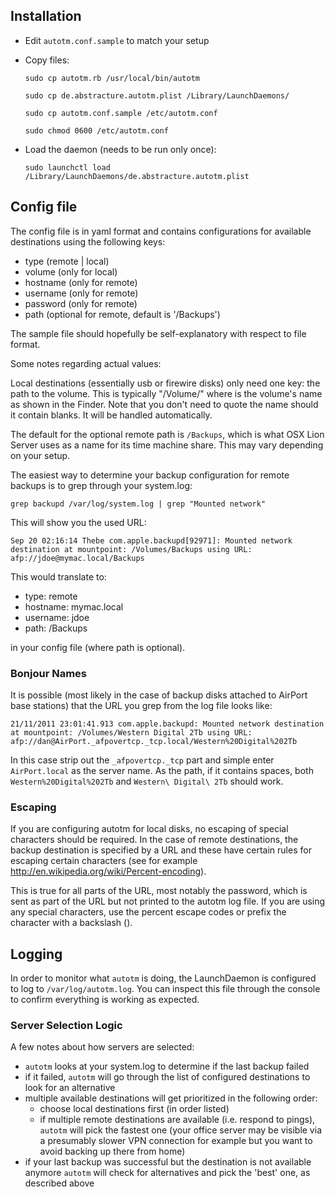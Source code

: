 ## Installation

- Edit `autotm.conf.sample` to match your setup
- Copy files:

    `sudo cp autotm.rb /usr/local/bin/autotm`

    `sudo cp de.abstracture.autotm.plist /Library/LaunchDaemons/`
    
    `sudo cp autotm.conf.sample /etc/autotm.conf`
    
    `sudo chmod 0600 /etc/autotm.conf`

- Load the daemon (needs to be run only once):

    `sudo launchctl load /Library/LaunchDaemons/de.abstracture.autotm.plist`

## Config file

The config file is in yaml format and contains configurations for available destinations using the following keys:

 - type (remote | local)
 - volume (only for local)
 - hostname (only for remote)
 - username (only for remote)
 - password (only for remote)
 - path (optional for remote, default is '/Backups')

The sample file should hopefully be self-explanatory with respect to file format.

Some notes regarding actual values:

Local destinations (essentially usb or firewire disks) only need one key: the path to the volume. This is typically "/Volume/<Volume Name>" where <Volume Name> is the volume's name as shown in the Finder. Note that you don't need to quote the name should it contain blanks. It will be handled automatically.

The default for the optional remote path is `/Backups`, which is what OSX Lion Server uses as a name for its time machine share. This may vary depending on your setup.

The easiest way to determine your backup configuration for remote backups is to grep through your system.log:

`grep backupd /var/log/system.log | grep "Mounted network"`

This will show you the used URL:

`Sep 20 02:16:14 Thebe com.apple.backupd[92971]: Mounted network destination at mountpoint: /Volumes/Backups using URL: afp://jdoe@mymac.local/Backups`

This would translate to:

 - type: remote
 - hostname: mymac.local
 - username: jdoe
 - path: /Backups

in your config file (where path is optional).

### Bonjour Names

It is possible (most likely in the case of backup disks attached to AirPort base stations) that the URL you grep from the log file looks like:

`21/11/2011 23:01:41.913 com.apple.backupd: Mounted network destination at mountpoint: /Volumes/Western Digital 2Tb using URL: afp://dan@AirPort._afpovertcp._tcp.local/Western%20Digital%202Tb`

In this case strip out the `_afpovertcp._tcp` part and simple enter `AirPort.local` as the server name. As the path, if it contains spaces, both `Western%20Digital%202Tb` and `Western\ Digital\ 2Tb` should work.

### Escaping

If you are configuring autotm for local disks, no escaping of special characters should be required. In the case of remote destinations, the backup destination is specified by a URL and these have certain rules for escaping certain characters (see for example http://en.wikipedia.org/wiki/Percent-encoding).

This is true for all parts of the URL, most notably the password, which is sent as part of the URL but not printed to the autotm log file. If you are using any special characters, use the percent escape codes or prefix the character with a backslash (\).

## Logging

In order to monitor what `autotm` is doing, the LaunchDaemon is configured to log to `/var/log/autotm.log`. You can inspect this file through the console to confirm everything is working as expected.

### Server Selection Logic

A few notes about how servers are selected:

 - `autotm` looks at your system.log to determine if the last backup failed
 - if it failed, `autotm` will go through the list of configured destinations to look for an alternative
 - multiple available destinations will get prioritized in the following order:
   - choose local destinations first (in order listed)
   - if multiple remote destinations are available (i.e. respond to pings), `autotm` will pick the fastest one (your office server may be visible via a presumably slower VPN connection for example but you want to avoid backing up there from home)
 - if your last backup was successful but the destination is not available anymore `autotm` will check for alternatives and pick the 'best' one, as described above
